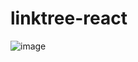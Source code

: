 # linktree-react
![image](https://user-images.githubusercontent.com/110608654/217297521-3abad0a0-3b82-4581-8779-f91f2ca22134.png)
